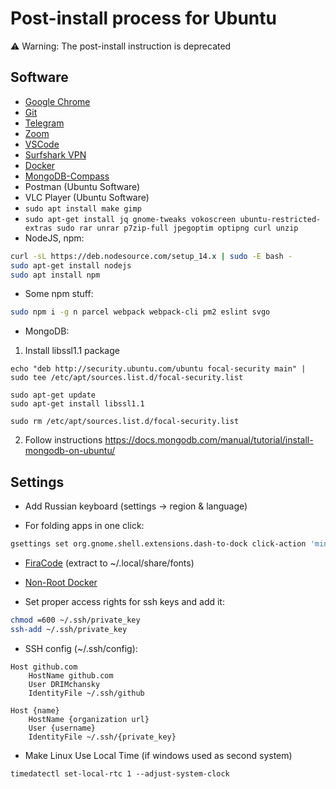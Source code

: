 # Post-install process for Ubuntu

⚠️ Warning: The post-install instruction is deprecated

## Software

- [Google Chrome](https://www.google.com/intl/en/chrome/)
- [Git](https://git-scm.com/)
- [Telegram](https://desktop.telegram.org/)
- [Zoom](https://zoom.us/download#client_4meeting)
- [VSCode](https://code.visualstudio.com/)
- [Surfshark VPN](https://support.surfshark.com/hc/en-us/articles/5067279648146-How-to-set-up-Surfshark-on-Linux-)
- [Docker](https://docs.docker.com/engine/install/ubuntu/)
- [MongoDB-Compass](https://www.mongodb.com/try/download/compass)
- Postman (Ubuntu Software)
- VLC Player (Ubuntu Software)
- `sudo apt install make gimp`
- `sudo apt-get install jq gnome-tweaks vokoscreen ubuntu-restricted-extras sudo rar unrar p7zip-full jpegoptim optipng curl unzip`
- NodeJS, npm:
```sh
curl -sL https://deb.nodesource.com/setup_14.x | sudo -E bash -
sudo apt-get install nodejs
sudo apt install npm
```
- Some npm stuff:
```sh
sudo npm i -g n parcel webpack webpack-cli pm2 eslint svgo
```

- MongoDB:
1. Install libssl1.1 package
```
echo "deb http://security.ubuntu.com/ubuntu focal-security main" | sudo tee /etc/apt/sources.list.d/focal-security.list

sudo apt-get update
sudo apt-get install libssl1.1

sudo rm /etc/apt/sources.list.d/focal-security.list
```
2. Follow instructions https://docs.mongodb.com/manual/tutorial/install-mongodb-on-ubuntu/

## Settings

- Add Russian keyboard (settings -> region & language)

- For folding apps in one click:
```sh
gsettings set org.gnome.shell.extensions.dash-to-dock click-action 'minimize'
```

- [FiraCode](https://github.com/tonsky/FiraCode) (extract to ~/.local/share/fonts)

- [Non-Root Docker](https://docs.docker.com/engine/install/linux-postinstall/)

- Set proper access rights for ssh keys and add it:

```sh
chmod =600 ~/.ssh/private_key
ssh-add ~/.ssh/private_key
```

- SSH config (~/.ssh/config):
```
Host github.com
    HostName github.com
    User DRIMchansky
    IdentityFile ~/.ssh/github

Host {name}
    HostName {organization url}
    User {username}
    IdentityFile ~/.ssh/{private_key}
```
- Make Linux Use Local Time (if windows used as second system)
```
timedatectl set-local-rtc 1 --adjust-system-clock
```






